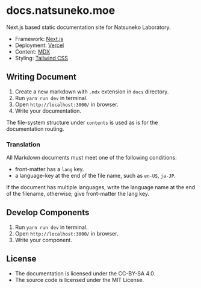 # docs.natsuneko.moe

Next.js based static documentation site for Natsuneko Laboratory.

- Framework: [Next.js](https://nextjs.org/)
- Deployment: [Vercel](https://vercel.com/)
- Content: [MDX](https://mdxjs.com/)
- Styling: [Tailwind CSS](https://tailwindcss.com/)

## Writing Document

1. Create a new markdown with `.mdx` extension in `docs` directory.
2. Run `yarn run dev` in terminal.
3. Open `http://localhost:3000/` in browser.
4. Write your documentation.

The file-system structure under `contents` is used as is for the documentation routing.

### Translation

All Markdown documents must meet one of the following conditions:

- front-matter has a `lang` key.
- a language-key at the end of the file name, such as `en-US`, `ja-JP`.

If the document has multiple languages, write the language name at the end of the filename, otherwise; give front-matter the lang key.

## Develop Components

1. Run `yarn run dev` in terminal.
2. Open `http://localhost:3000/` in browser.
3. Write your component.

## License

- The documentation is licensed under the CC-BY-SA 4.0.
- The source code is licensed under the MIT License.
